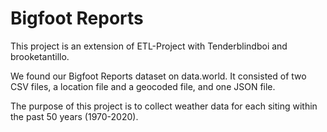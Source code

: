 # Bigfoot Reports
This project is an extension of ETL-Project with Tenderblindboi and brooketantillo.

We found our Bigfoot Reports dataset on data.world. It consisted of two CSV files, a location file and a geocoded file, and one JSON file.

The purpose of this project is to collect weather data for each siting within the past 50 years (1970-2020).
